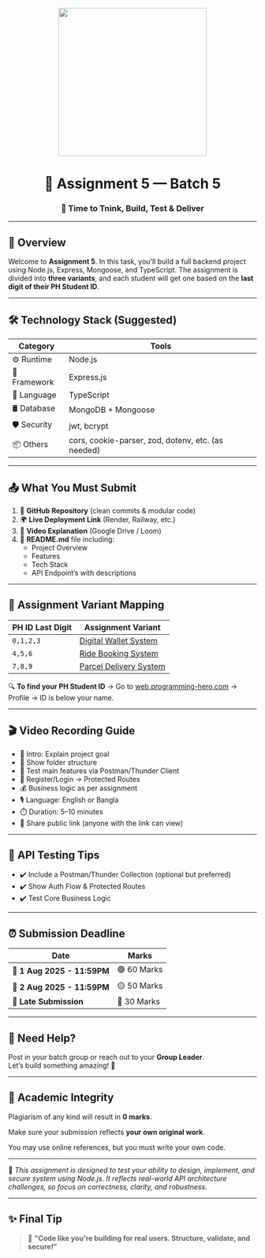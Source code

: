 <p align="center">
  <img src="https://t4.ftcdn.net/jpg/03/06/88/29/360_F_306882952_XYkVbLIWubBrEyg5vvjcKisffe8CsuZG.jpg" width="300"/>
</p>

<h1 align="center">📝 Assignment 5 — Batch 5</h1>
<h3 align="center">🚀 Time to Tnink, Build, Test & Deliver</h3>

---

## 📌 Overview

Welcome to **Assignment 5**. In this task, you'll build a full backend project using Node.js, Express, Mongoose, and TypeScript. The assignment is divided into **three variants**, and each student will get one based on the **last digit of their PH Student ID**.

---

## 🛠️ Technology Stack (Suggested)

| Category | Tools |
|---------|-------|
| ⚙️ Runtime | Node.js |
| 🔧 Framework | Express.js |
| 🧠 Language | TypeScript |
| 🛢️ Database | MongoDB + Mongoose |
| 🛡️ Security | jwt, bcrypt |
| 📦 Others | cors, cookie-parser, zod, dotenv, etc. (as needed) |

---

## 📤 What You Must Submit

1. 🔗 **GitHub Repository** (clean commits & modular code)
2. 🌍 **Live Deployment Link** (Render, Railway, etc.)
3. 🎥 **Video Explanation** (Google Drive / Loom)
4. 📄 **README.md** file including:
   - Project Overview
   - Features
   - Tech Stack
   - API Endpoint’s with descriptions

---

## 🔢 Assignment Variant Mapping

| PH ID Last Digit | Assignment Variant |
|------------------|--------------------|
| `0,1,2,3`            | [Digital Wallet System](./1.%20Digital%20Wallet%20System.md) |
| `4,5,6`            | [Ride Booking System](./2.%20Ride%20Booking%20System.md) |
| `7,8,9`            | [Parcel Delivery System](./3.%20Parcel%20Delivery%20System.md) |

🔍 **To find your PH Student ID** → Go to [web.programming-hero.com](https://web.programming-hero.com) → Profile → ID is below your name.

---

## 🎬 Video Recording Guide

- 🧭 Intro: Explain project goal
- 📁 Show folder structure
- 🧪 Test main features via Postman/Thunder Client
- 👥 Register/Login → Protected Routes
- 💰 Business logic as per assignment
- 🎙️ Language: English or Bangla
- ⏱️ Duration: 5–10 minutes
- 🔗 Share public link (anyone with the link can view)

---

## 🧪 API Testing Tips

- ✔️ Include a Postman/Thunder Collection (optional but preferred)
- ✔️ Show Auth Flow & Protected Routes
- ✔️ Test Core Business Logic

---

## ⏰ Submission Deadline

| Date | Marks |
|------|-------|
| 📅 **1 Aug 2025 - 11:59PM** | 🟢 60 Marks |
| 📅 **2 Aug 2025 - 11:59PM** | 🟡 50 Marks |
| 📅 **Late Submission** | 🔴 30 Marks |

---

## 💬 Need Help?

Post in your batch group or reach out to your **Group Leader**.  
Let’s build something amazing! 💪

---

## **🚫 Academic Integrity**

Plagiarism of any kind will result in **0 marks**.

Make sure your submission reflects **your own original work**.

You may use online references, but you must write your own code.

---

📌 *This assignment is designed to test your ability to design, implement, and secure system using Node.js. It reflects real-world API architecture challenges, so focus on correctness, clarity, and robustness.*

---

## ✨ Final Tip

> 🔧 **"Code like you're building for real users. Structure, validate, and secure!"**
